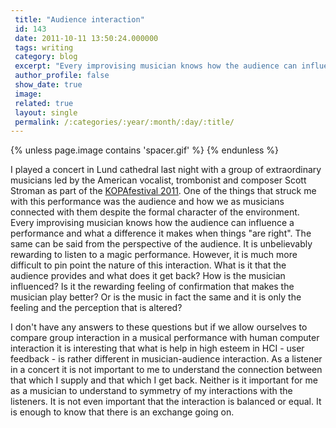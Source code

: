 ```yaml
---
 title: "Audience interaction"
 id: 143
 date: 2011-10-11 13:50:24.000000
 tags: writing
 category: blog
 excerpt: "Every improvising musician knows how the audience can influence a performance and what a difference it makes when things 'are right'. What is it that the audience provides and what does it get back? H..."
 author_profile: false
 show_date: true
 image: 
 related: true
 layout: single
 permalink: /:categories/:year/:month/:day/:title/
---
```

{% unless page.image contains 'spacer.gif' %}
{% endunless %}

I played a concert in Lund cathedral last night with a group of extraordinary musicians led by the American vocalist, trombonist and composer Scott Stroman as part of the <a href="http://www.henrikfrisk.com/index.jsp?metaId=music&id=news&about=1&field=id&query=118&show=-1#118">KOPAfestival 2011</a>. One of the things that struck me with this performance was the audience and how we as musicians connected with them despite the formal character of the environment. Every improvising musician knows how the audience can influence a performance and what a difference it makes when things "are right". The same can be said from the perspective of the audience. It is unbelievably rewarding to listen to a magic performance. However, it is much more difficult to pin point the nature of this interaction. What is it that the audience provides and what does it get back? How is the musician influenced? Is it the rewarding feeling of confirmation that makes the musician play better? Or is the music in fact the same and it is only the feeling and the perception that is altered?

I don't have any answers to these questions but if we allow ourselves to compare group interaction in a musical performance with human computer interaction it is interesting that what is help in high esteem in HCI - user feedback - is rather different in musician-audience interaction. As a listener in a concert it is not important to me to understand the connection between that which I supply and that which I get back. Neither is it important for me as a musician to understand to symmetry of my interactions with the listeners. It is not even important that the interaction is balanced or equal. It is enough to know that there is an exchange going on.
